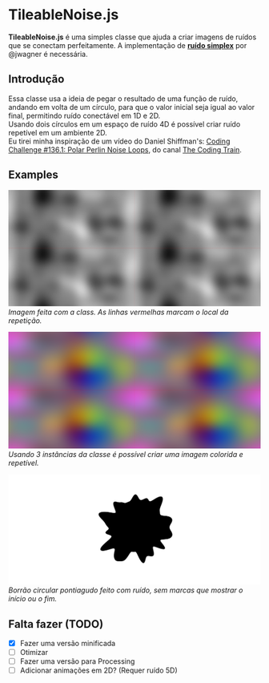 # TileableNoise.js

**TileableNoise.js** é uma simples classe que ajuda a criar imagens de ruídos que se conectam perfeitamente.
A implementação de [**ruído simplex**](https://github.com/jwagner/simplex-noise.js) por @jwagner é necessária.

## Introdução

Essa classe usa a ideia de pegar o resultado de uma função de ruído, andando em volta de um círculo, para que o valor inicial seja igual ao valor final, permitindo ruído conectável em 1D e 2D.\
Usando dois círculos em um espaço de ruído 4D é possível criar ruído repetível em um ambiente 2D.\
Eu tirei minha inspiração de um vídeo do Daniel Shiffman's: [Coding Challenge #136.1: Polar Perlin Noise Loops](https://www.youtube.com/watch?v=ZI1dmHv3MeM), do canal [The Coding Train](https://www.youtube.com/channel/UCvjgXvBlbQiydffZU7m1_aw).

## Examples

![Imagem de um ruído monocromático repetível](images/example_simple.png)
*Imagem feita com a class. As linhas vermelhas marcam o local da repetição.*

![Imagem de uma ruído colorido repetível](images/example_rgb.png)
*Usando 3 instâncias da classe é possível criar uma imagem colorida e repetível.*

![Borrão circular pontiagudo feito com ruído, sem marcas de início/fim](images/example_blob.png)
*Borrão circular pontiagudo feito com ruído, sem marcas que mostrar o início ou o fim.*

## Falta fazer (TODO)

- [x] Fazer uma versão minificada
- [ ] Otimizar
- [ ] Fazer uma versão para Processing
- [ ] Adicionar animações em 2D? (Requer ruído 5D)
